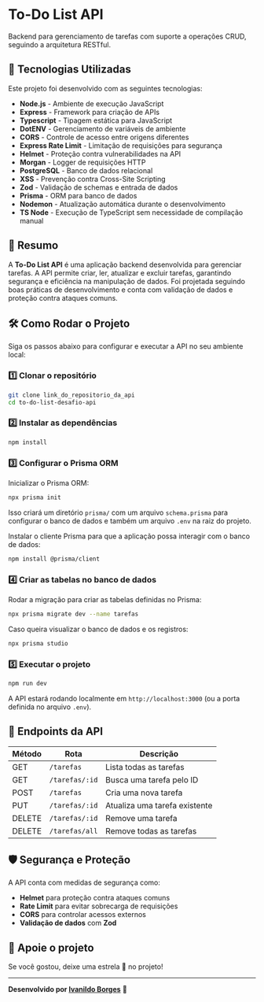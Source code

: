 # To-Do List API

Backend para gerenciamento de tarefas com suporte a operações CRUD, seguindo a arquitetura RESTful.

## 🚀 Tecnologias Utilizadas

Este projeto foi desenvolvido com as seguintes tecnologias:

- **Node.js** - Ambiente de execução JavaScript
- **Express** - Framework para criação de APIs
- **Typescript** - Tipagem estática para JavaScript
- **DotENV** - Gerenciamento de variáveis de ambiente
- **CORS** - Controle de acesso entre origens diferentes
- **Express Rate Limit** - Limitação de requisições para segurança
- **Helmet** - Proteção contra vulnerabilidades na API
- **Morgan** - Logger de requisições HTTP
- **PostgreSQL** - Banco de dados relacional
- **XSS** - Prevenção contra Cross-Site Scripting
- **Zod** - Validação de schemas e entrada de dados
- **Prisma** - ORM para banco de dados
- **Nodemon** - Atualização automática durante o desenvolvimento
- **TS Node** - Execução de TypeScript sem necessidade de compilação manual

## 📌 Resumo

A **To-Do List API** é uma aplicação backend desenvolvida para gerenciar tarefas. A API permite criar, ler, atualizar e excluir tarefas, garantindo segurança e eficiência na manipulação de dados. Foi projetada seguindo boas práticas de desenvolvimento e conta com validação de dados e proteção contra ataques comuns.

## 🛠️ Como Rodar o Projeto

Siga os passos abaixo para configurar e executar a API no seu ambiente local:

### 1️⃣ Clonar o repositório

```bash
git clone link_do_repositorio_da_api
cd to-do-list-desafio-api
```

### 2️⃣ Instalar as dependências

```bash
npm install
```

### 3️⃣ Configurar o Prisma ORM

Inicializar o Prisma ORM:
```bash
npx prisma init
```

Isso criará um diretório `prisma/` com um arquivo `schema.prisma` para configurar o banco de dados e também um arquivo `.env` na raiz do projeto.

Instalar o cliente Prisma para que a aplicação possa interagir com o banco de dados:
```bash
npm install @prisma/client
```

### 4️⃣ Criar as tabelas no banco de dados

Rodar a migração para criar as tabelas definidas no Prisma:
```bash
npx prisma migrate dev --name tarefas
```

Caso queira visualizar o banco de dados e os registros:
```bash
npx prisma studio
```

### 5️⃣ Executar o projeto

```bash
npm run dev
```

A API estará rodando localmente em `http://localhost:3000` (ou a porta definida no arquivo `.env`).

## 📖 Endpoints da API

| Método  | Rota             | Descrição                        |
|---------|----------------|--------------------------------|
| GET     | `/tarefas`      | Lista todas as tarefas        |
| GET     | `/tarefas/:id`  | Busca uma tarefa pelo ID      |
| POST    | `/tarefas`      | Cria uma nova tarefa          |
| PUT     | `/tarefas/:id`  | Atualiza uma tarefa existente |
| DELETE  | `/tarefas/:id`  | Remove uma tarefa             |
| DELETE  | `/tarefas/all`  | Remove todas as tarefas       |

## 🛡️ Segurança e Proteção

A API conta com medidas de segurança como:
- **Helmet** para proteção contra ataques comuns
- **Rate Limit** para evitar sobrecarga de requisições
- **CORS** para controlar acessos externos
- **Validação de dados** com **Zod**

## 🌟 Apoie o projeto

Se você gostou, deixe uma estrela 🌟 no projeto!

---
**Desenvolvido por [Ivanildo Borges](https://www.linkedin.com/in/IvanildoBorges/)** 🚀

